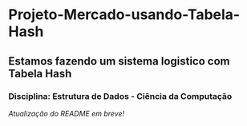 # Projeto-Mercado-usando-Tabela-Hash

## Estamos fazendo um sistema logistico com Tabela Hash

### Disciplina: Estrutura de Dados - Ciência da Computação

_Atualização do README em breve!_


